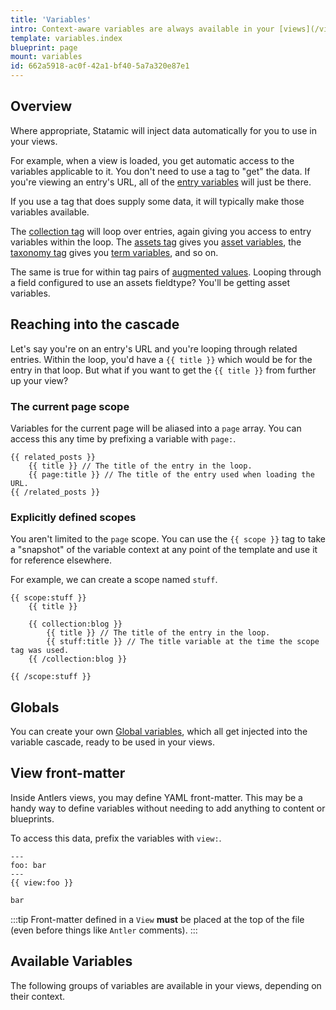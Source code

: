 ```yaml
---
title: 'Variables'
intro: Context-aware variables are always available in your [views](/views), giving you access to dynamic information about the current URL, user, loaded entry, site settings, and more.
template: variables.index
blueprint: page
mount: variables
id: 662a5918-ac0f-42a1-bf40-5a7a320e87e1
---
```

## Overview

Where appropriate, Statamic will inject data automatically for you to use in your views.

For example, when a view is loaded, you get automatic access to the variables applicable to it. You don't need to use a tag to "get" the data. If you're viewing an entry's URL, all of the [entry variables](#entry-variables) will just be there.

If you use a tag that does supply some data, it will typically make those variables available.

The [collection tag](/tags/collection) will loop over entries, again giving you access to entry variables within the loop. The [assets tag](/tags/assets) gives you [asset variables](#asset-variables), the [taxonomy tag](/tags/taxonomy) gives you [term variables](#term-variables), and so on.

The same is true for within tag pairs of [augmented values](/augmentation). Looping through a field configured to use an assets fieldtype? You'll be getting asset variables.


## Reaching into the cascade

Let's say you're on an entry's URL and you're looping through related entries. Within the loop, you'd have a `{{ title }}` which would be for the entry in that loop. But what if you want to get the `{{ title }}` from further up your view?

### The current page scope

Variables for the current page will be aliased into a `page` array. You can access this any time by prefixing a variable with `page:`.

```
{{ related_posts }}
    {{ title }} // The title of the entry in the loop.
    {{ page:title }} // The title of the entry used when loading the URL.
{{ /related_posts }}
```

### Explicitly defined scopes

You aren't limited to the `page` scope. You can use the `{{ scope }}` tag to take a "snapshot" of the variable context at any point of the template and use it for reference elsewhere.

For example, we can create a scope named `stuff`.

```
{{ scope:stuff }}
    {{ title }}

    {{ collection:blog }}
        {{ title }} // The title of the entry in the loop.
        {{ stuff:title }} // The title variable at the time the scope tag was used.
    {{ /collection:blog }}

{{ /scope:stuff }}
```


## Globals

You can create your own [Global variables](/globals), which all get injected into the variable cascade, ready to be used in your views.

## View front-matter

Inside Antlers views, you may define YAML front-matter. This may be a handy way to define variables without needing to add anything to content or blueprints.

To access this data, prefix the variables with `view:`.

```
---
foo: bar
---
{{ view:foo }}
```
```html
bar
```

:::tip
Front-matter defined in a `View` **must** be placed at the top of the file (even before things like `Antler` comments).
:::

## Available Variables

The following groups of variables are available in your views, depending on their context.
